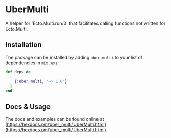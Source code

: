 # UberMulti

A helper for 'Ecto.Multi.run/3' that facilitates calling functions not written for Ecto.Multi.

## Installation

The package can be installed by adding `uber_multi` to your list of dependencies in `mix.exs`:

```elixir
def deps do
  [
    {:uber_multi, "~> 1.0"}
  ]
end
```

## Docs & Usage

The docs and examples can be found online at [https://hexdocs.pm/uber_multi/UberMulti.html](https://hexdocs.pm/uber_multi/UberMulti.html).